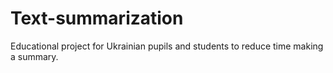 # Text-summarization
Educational project for Ukrainian pupils and students to reduce time making a summary. 
